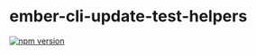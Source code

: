 # ember-cli-update-test-helpers

[![npm version](https://badge.fury.io/js/ember-cli-update-test-helpers.svg)](https://badge.fury.io/js/ember-cli-update-test-helpers)

